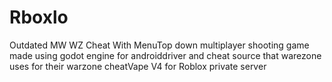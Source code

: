 # Rboxlo
Outdated MW WZ Cheat With MenuTop down multiplayer shooting game made using godot engine for androiddriver and cheat source that warezone uses for their warzone cheatVape V4 for Roblox private server
